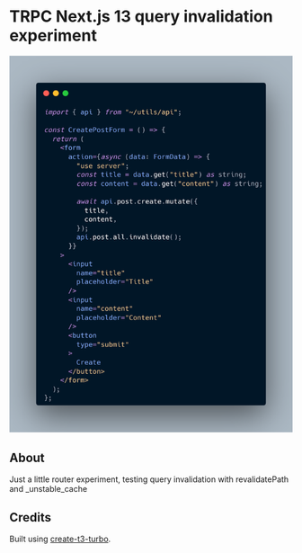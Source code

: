 # TRPC Next.js 13 query invalidation experiment

![demo component](example.png)

## About

Just a little router experiment, testing query invalidation with revalidatePath and \_unstable_cache

## Credits

Built using [create-t3-turbo](https://github.com/t3-oss/create-t3-turbo).
